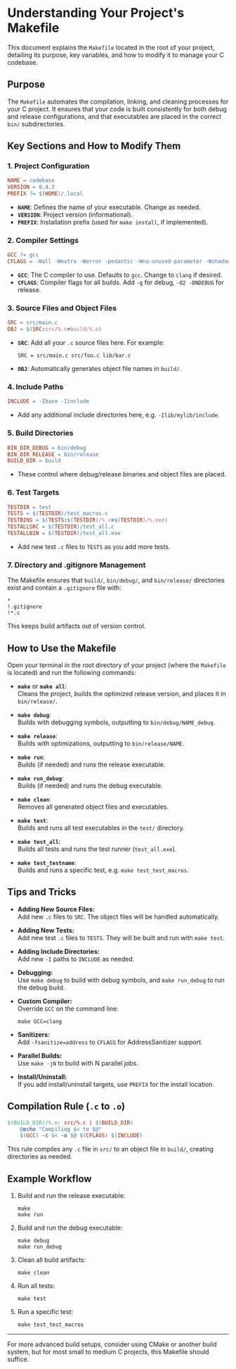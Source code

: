 # Understanding Your Project's Makefile

This document explains the `Makefile` located in the root of your project, detailing its purpose, key variables, and how to modify it to manage your C codebase.

## Purpose

The `Makefile` automates the compilation, linking, and cleaning processes for your C project. It ensures that your code is built consistently for both debug and release configurations, and that executables are placed in the correct `bin/` subdirectories.

## Key Sections and How to Modify Them

### 1. Project Configuration

```makefile
NAME = codebase
VERSION = 0.4.3
PREFIX ?= $(HOME)/.local
```
- **`NAME`**: Defines the name of your executable. Change as needed.
- **`VERSION`**: Project version (informational).
- **`PREFIX`**: Installation prefix (used for `make install`, if implemented).

### 2. Compiler Settings

```makefile
GCC ?= gcc
CFLAGS = -Wall -Wextra -Werror -pedantic -Wno-unused-parameter -Wshadow -std=c99
```
- **`GCC`**: The C compiler to use. Defaults to `gcc`. Change to `clang` if desired.
- **`CFLAGS`**: Compiler flags for all builds. Add `-g` for debug, `-O2 -DNDEBUG` for release.

### 3. Source Files and Object Files

```makefile
SRC = src/main.c
OBJ = $(SRC:src/%.c=build/%.o)
```
- **`SRC`**: Add all your `.c` source files here. For example:
  ```
  SRC = src/main.c src/foo.c lib/bar.c
  ```
- **`OBJ`**: Automatically generates object file names in `build/`.

### 4. Include Paths

```makefile
INCLUDE = -Ibase -Iinclude
```
- Add any additional include directories here, e.g. `-Ilib/mylib/include`.

### 5. Build Directories

```makefile
BIN_DIR_DEBUG = bin/debug
BIN_DIR_RELEASE = bin/release
BUILD_DIR = build
```
- These control where debug/release binaries and object files are placed.

### 6. Test Targets

```makefile
TESTDIR = test
TESTS = $(TESTDIR)/test_macros.c
TESTBINS = $(TESTS:$(TESTDIR)/%.c=$(TESTDIR)/%.exe)
TESTALLSRC = $(TESTDIR)/test_all.c
TESTALLBIN = $(TESTDIR)/test_all.exe
```
- Add new test `.c` files to `TESTS` as you add more tests.

### 7. Directory and .gitignore Management

The Makefile ensures that `build/`, `bin/debug/`, and `bin/release/` directories exist and contain a `.gitignore` file with:
```
*
!.gitignore
!*.c
```
This keeps build artifacts out of version control.

## How to Use the Makefile

Open your terminal in the root directory of your project (where the `Makefile` is located) and run the following commands:

- **`make`** or **`make all`**:  
  Cleans the project, builds the optimized release version, and places it in `bin/release/`.

- **`make debug`**:  
  Builds with debugging symbols, outputting to `bin/debug/NAME_debug`.

- **`make release`**:  
  Builds with optimizations, outputting to `bin/release/NAME`.

- **`make run`**:  
  Builds (if needed) and runs the release executable.

- **`make run_debug`**:  
  Builds (if needed) and runs the debug executable.

- **`make clean`**:  
  Removes all generated object files and executables.

- **`make test`**:  
  Builds and runs all test executables in the `test/` directory.

- **`make test_all`**:  
  Builds all tests and runs the test runner (`test_all.exe`).

- **`make test_testname`**:  
  Builds and runs a specific test, e.g. `make test_test_macros`.

## Tips and Tricks

- **Adding New Source Files:**  
  Add new `.c` files to `SRC`. The object files will be handled automatically.

- **Adding New Tests:**  
  Add new test `.c` files to `TESTS`. They will be built and run with `make test`.

- **Adding Include Directories:**  
  Add new `-I` paths to `INCLUDE` as needed.

- **Debugging:**  
  Use `make debug` to build with debug symbols, and `make run_debug` to run the debug build.

- **Custom Compiler:**  
  Override `GCC` on the command line:  
  ```
  make GCC=clang
  ```

- **Sanitizers:**  
  Add `-fsanitize=address` to `CFLAGS` for AddressSanitizer support.

- **Parallel Builds:**  
  Use `make -jN` to build with N parallel jobs.

- **Install/Uninstall:**  
  If you add install/uninstall targets, use `PREFIX` for the install location.

## Compilation Rule (`.c` to `.o`)

```makefile
$(BUILD_DIR)/%.o: src/%.c | $(BUILD_DIR)
	@echo "Compiling $< to $@"
	$(GCC) -c $< -o $@ $(CFLAGS) $(INCLUDE)
```
This rule compiles any `.c` file in `src/` to an object file in `build/`, creating directories as needed.

## Example Workflow

1. Build and run the release executable:
   ```
   make
   make run
   ```
2. Build and run the debug executable:
   ```
   make debug
   make run_debug
   ```
3. Clean all build artifacts:
   ```
   make clean
   ```
4. Run all tests:
   ```
   make test
   ```
5. Run a specific test:
   ```
   make test_test_macros
   ```

---

For more advanced build setups, consider using CMake or another build system, but for most small to medium C projects, this Makefile should suffice.
